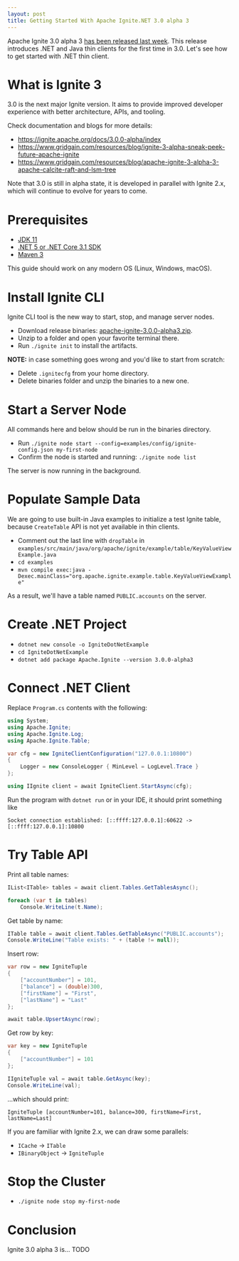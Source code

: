 ```yaml
---
layout: post
title: Getting Started With Apache Ignite.NET 3.0 alpha 3
---
```


Apache Ignite 3.0 alpha 3 [has been released last week](https://lists.apache.org/thread.html/r762caa7fe3f52f2faaae660024bb52de17b6f06eacba695b229d847d%40%3Cdev.ignite.apache.org%3E). 
This release introduces .NET and Java thin clients for the first time in 3.0. 
Let's see how to get started with .NET thin client. 


# What is Ignite 3

3.0 is the next major Ignite version. It aims to provide improved developer experience with better architecture, APIs, and tooling.

Check documentation and blogs for more details:
* https://ignite.apache.org/docs/3.0.0-alpha/index
* https://www.gridgain.com/resources/blog/ignite-3-alpha-sneak-peek-future-apache-ignite
* https://www.gridgain.com/resources/blog/apache-ignite-3-alpha-3-apache-calcite-raft-and-lsm-tree

Note that 3.0 is still in alpha state, it is developed in parallel with Ignite 2.x, which will continue to evolve for years to come.  


# Prerequisites

* [JDK 11](https://openjdk.java.net/install/)
* [.NET 5 or .NET Core 3.1 SDK](https://dotnet.microsoft.com/download/dotnet)
* [Maven 3](https://maven.apache.org/download.cgi)

This guide should work on any modern OS (Linux, Windows, macOS).


# Install Ignite CLI

Ignite CLI tool is the new way to start, stop, and manage server nodes.

* Download release binaries: [apache-ignite-3.0.0-alpha3.zip](https://www.apache.org/dyn/mirrors/mirrors.cgi?action=download&filename=ignite/3.0.0-alpha3/apache-ignite-3.0.0-alpha3.zip).
* Unzip to a folder and open your favorite terminal there.
* Run `./ignite init` to install the artifacts.

**NOTE:** in case something goes wrong and you'd like to start from scratch:
* Delete `.ignitecfg` from your home directory.
* Delete binaries folder and unzip the binaries to a new one.


# Start a Server Node

All commands here and below should be run in the binaries directory.

* Run `./ignite node start --config=examples/config/ignite-config.json my-first-node`
* Confirm the node is started and running: `./ignite node list`

The server is now running in the background.


# Populate Sample Data

We are going to use built-in Java examples to initialize a test Ignite table, because `CreateTable` API is not yet available in thin clients.

* Comment out the last line with `dropTable` in `examples/src/main/java/org/apache/ignite/example/table/KeyValueViewExample.java`
* `cd examples`
* `mvn compile exec:java -Dexec.mainClass="org.apache.ignite.example.table.KeyValueViewExample"`

As a result, we'll have a table named `PUBLIC.accounts` on the server.


# Create .NET Project

* `dotnet new console -o IgniteDotNetExample`
* `cd IgniteDotNetExample`
* `dotnet add package Apache.Ignite --version 3.0.0-alpha3`


# Connect .NET Client

Replace `Program.cs` contents with the following:

```cs
using System;
using Apache.Ignite;
using Apache.Ignite.Log;
using Apache.Ignite.Table;

var cfg = new IgniteClientConfiguration("127.0.0.1:10800")
{
    Logger = new ConsoleLogger { MinLevel = LogLevel.Trace }
};

using IIgnite client = await IgniteClient.StartAsync(cfg);
```

Run the program with `dotnet run` or in your IDE, it should print something like

```
Socket connection established: [::ffff:127.0.0.1]:60622 -> [::ffff:127.0.0.1]:10800
```


# Try Table API

Print all table names:

```cs
IList<ITable> tables = await client.Tables.GetTablesAsync();

foreach (var t in tables)
    Console.WriteLine(t.Name);
```

Get table by name:

```cs
ITable table = await client.Tables.GetTableAsync("PUBLIC.accounts");
Console.WriteLine("Table exists: " + (table != null));
```

Insert row:

```cs
var row = new IgniteTuple
{
    ["accountNumber"] = 101,
    ["balance"] = (double)300,
    ["firstName"] = "First",
    ["lastName"] = "Last"
};

await table.UpsertAsync(row);
```

Get row by key:

```cs
var key = new IgniteTuple
{
    ["accountNumber"] = 101
};

IIgniteTuple val = await table.GetAsync(key);
Console.WriteLine(val);
```

...which should print:
```
IgniteTuple [accountNumber=101, balance=300, firstName=First, lastName=Last]
```

If you are familiar with Ignite 2.x, we can draw some parallels:
* `ICache` -> `ITable`
* `IBinaryObject` -> `IgniteTuple`


# Stop the Cluster

* `./ignite node stop my-first-node`


# Conclusion

Ignite 3.0 alpha 3 is... TODO
